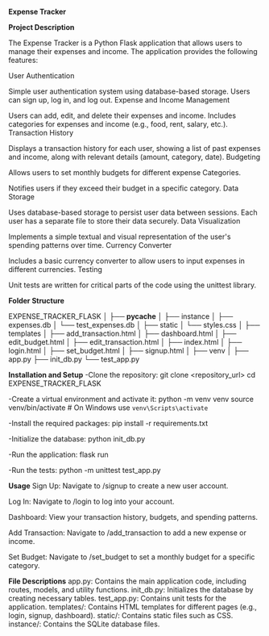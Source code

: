 **Expense Tracker**

**Project Description**

The Expense Tracker is a Python Flask application that allows users to manage their expenses and income. The application provides the following features:

User Authentication

Simple user authentication system using database-based storage.
Users can sign up, log in, and log out.
Expense and Income Management

Users can add, edit, and delete their expenses and income.
Includes categories for expenses and income (e.g., food, rent, salary, etc.).
Transaction History

Displays a transaction history for each user, showing a list of past expenses and income, along with relevant details (amount, category, date).
Budgeting

Allows users to set monthly budgets for different expense
Categories.

Notifies users if they exceed their budget in a specific category.
Data Storage

Uses database-based storage to persist user data between sessions.
Each user has a separate file to store their data securely.
Data Visualization

Implements a simple textual and visual representation of the user's spending patterns over time.
Currency Converter

Includes a basic currency converter to allow users to input expenses in different currencies.
Testing

Unit tests are written for critical parts of the code using the unittest library.

**Folder Structure**

EXPENSE_TRACKER_FLASK
│
├── __pycache__
│
├── instance
│   ├── expenses.db
│   └── test_expenses.db
│
├── static
│   └── styles.css
│
├── templates
│   ├── add_transaction.html
│   ├── dashboard.html
│   ├── edit_budget.html
│   ├── edit_transaction.html
│   ├── index.html
│   ├── login.html
│   ├── set_budget.html
│   ├── signup.html
│
├── venv
│
├── app.py
├── init_db.py
└── test_app.py

**Installation and Setup**
-Clone the repository:
git clone <repository_url>
cd EXPENSE_TRACKER_FLASK

-Create a virtual environment and activate it:
python -m venv venv
source venv/bin/activate  # On Windows use `venv\Scripts\activate`

-Install the required packages:
pip install -r requirements.txt

-Initialize the database:
python init_db.py

-Run the application:
flask run

-Run the tests:
python -m unittest test_app.py

**Usage**
Sign Up:
Navigate to /signup to create a new user account.

Log In:
Navigate to /login to log into your account.

Dashboard:
View your transaction history, budgets, and spending patterns.

Add Transaction:
Navigate to /add_transaction to add a new expense or income.

Set Budget:
Navigate to /set_budget to set a monthly budget for a specific category.

**File Descriptions**
app.py: Contains the main application code, including routes, models, and utility functions.
init_db.py: Initializes the database by creating necessary tables.
test_app.py: Contains unit tests for the application.
templates/: Contains HTML templates for different pages (e.g., login, signup, dashboard).
static/: Contains static files such as CSS.
instance/: Contains the SQLite database files.
